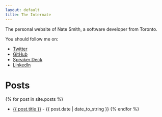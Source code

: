 ```yaml
---
layout: default
title: The Internate
---
```


The personal website of Nate Smith, a software developer from Toronto.

You should follow me on:

* [Twitter](https://twitter.com/nwjsmith)
* [GitHub](https://github.com/nwjsmith)
* [Speaker Deck](https://speakerdeck.com/nwjsmith)
* [LinkedIn](https://www.linkedin.com/in/nwjsmith)

# Posts
{% for post in site.posts %}
* <a href="{{ post.url }}">{{ post.title }}</a> - {{ post.date | date_to_string }}
{% endfor %}

